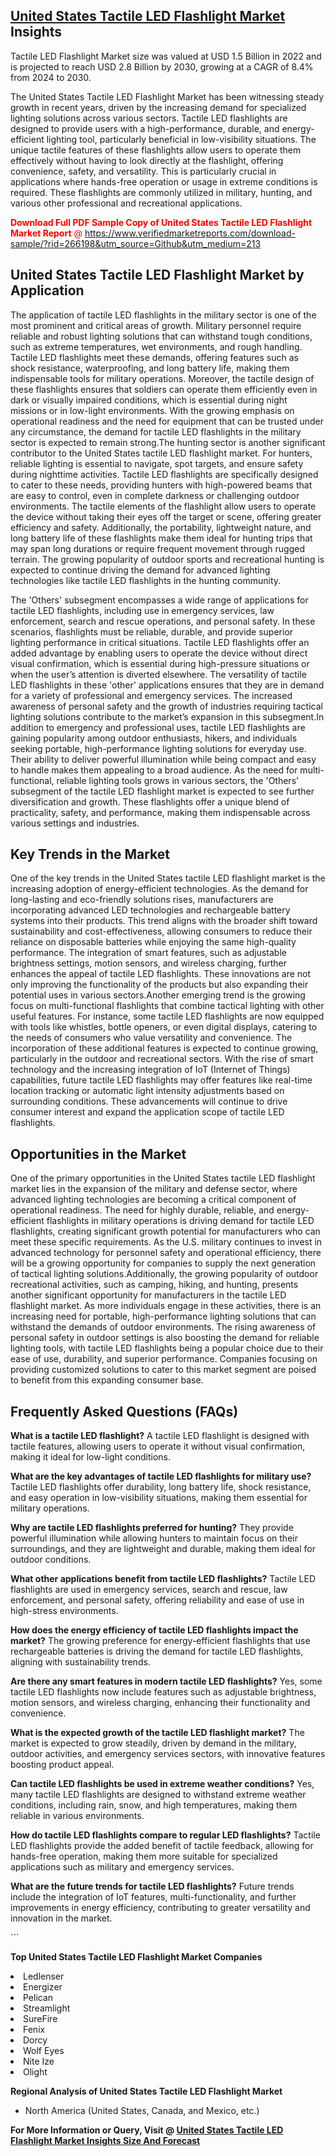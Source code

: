 <h2><a href="https://www.verifiedmarketreports.com/download-sample/?rid=266198&amp;utm_source=Github&amp;utm_medium=213" target="_blank">United States Tactile LED Flashlight Market</a> Insights</h2><p>Tactile LED Flashlight Market size was valued at USD 1.5 Billion in 2022 and is projected to reach USD 2.8 Billion by 2030, growing at a CAGR of 8.4% from 2024 to 2030.</p><p><p>The United States Tactile LED Flashlight Market has been witnessing steady growth in recent years, driven by the increasing demand for specialized lighting solutions across various sectors. Tactile LED flashlights are designed to provide users with a high-performance, durable, and energy-efficient lighting tool, particularly beneficial in low-visibility situations. The unique tactile features of these flashlights allow users to operate them effectively without having to look directly at the flashlight, offering convenience, safety, and versatility. This is particularly crucial in applications where hands-free operation or usage in extreme conditions is required. These flashlights are commonly utilized in military, hunting, and various other professional and recreational applications. <p><span class=""><span style="color: #ff0000;"><strong>Download Full PDF Sample Copy of United States Tactile LED Flashlight Market Report</strong> @ </span><a href="https://www.verifiedmarketreports.com/download-sample/?rid=266198&amp;utm_source=Github&amp;utm_medium=213" target="_blank">https://www.verifiedmarketreports.com/download-sample/?rid=266198&amp;utm_source=Github&amp;utm_medium=213</a></span></p></p><h2>United States Tactile LED Flashlight Market by Application</h2><p>The application of tactile LED flashlights in the military sector is one of the most prominent and critical areas of growth. Military personnel require reliable and robust lighting solutions that can withstand tough conditions, such as extreme temperatures, wet environments, and rough handling. Tactile LED flashlights meet these demands, offering features such as shock resistance, waterproofing, and long battery life, making them indispensable tools for military operations. Moreover, the tactile design of these flashlights ensures that soldiers can operate them efficiently even in dark or visually impaired conditions, which is essential during night missions or in low-light environments. With the growing emphasis on operational readiness and the need for equipment that can be trusted under any circumstance, the demand for tactile LED flashlights in the military sector is expected to remain strong.The hunting sector is another significant contributor to the United States tactile LED flashlight market. For hunters, reliable lighting is essential to navigate, spot targets, and ensure safety during nighttime activities. Tactile LED flashlights are specifically designed to cater to these needs, providing hunters with high-powered beams that are easy to control, even in complete darkness or challenging outdoor environments. The tactile elements of the flashlight allow users to operate the device without taking their eyes off the target or scene, offering greater efficiency and safety. Additionally, the portability, lightweight nature, and long battery life of these flashlights make them ideal for hunting trips that may span long durations or require frequent movement through rugged terrain. The growing popularity of outdoor sports and recreational hunting is expected to continue driving the demand for advanced lighting technologies like tactile LED flashlights in the hunting community.<p>The 'Others' subsegment encompasses a wide range of applications for tactile LED flashlights, including use in emergency services, law enforcement, search and rescue operations, and personal safety. In these scenarios, flashlights must be reliable, durable, and provide superior lighting performance in critical situations. Tactile LED flashlights offer an added advantage by enabling users to operate the device without direct visual confirmation, which is essential during high-pressure situations or when the user’s attention is diverted elsewhere. The versatility of tactile LED flashlights in these 'other' applications ensures that they are in demand for a variety of professional and emergency services. The increased awareness of personal safety and the growth of industries requiring tactical lighting solutions contribute to the market’s expansion in this subsegment.In addition to emergency and professional uses, tactile LED flashlights are gaining popularity among outdoor enthusiasts, hikers, and individuals seeking portable, high-performance lighting solutions for everyday use. Their ability to deliver powerful illumination while being compact and easy to handle makes them appealing to a broad audience. As the need for multi-functional, reliable lighting tools grows in various sectors, the 'Others' subsegment of the tactile LED flashlight market is expected to see further diversification and growth. These flashlights offer a unique blend of practicality, safety, and performance, making them indispensable across various settings and industries.</p><h2>Key Trends in the Market</h2><p>One of the key trends in the United States tactile LED flashlight market is the increasing adoption of energy-efficient technologies. As the demand for long-lasting and eco-friendly solutions rises, manufacturers are incorporating advanced LED technologies and rechargeable battery systems into their products. This trend aligns with the broader shift toward sustainability and cost-effectiveness, allowing consumers to reduce their reliance on disposable batteries while enjoying the same high-quality performance. The integration of smart features, such as adjustable brightness settings, motion sensors, and wireless charging, further enhances the appeal of tactile LED flashlights. These innovations are not only improving the functionality of the products but also expanding their potential uses in various sectors.Another emerging trend is the growing focus on multi-functional flashlights that combine tactical lighting with other useful features. For instance, some tactile LED flashlights are now equipped with tools like whistles, bottle openers, or even digital displays, catering to the needs of consumers who value versatility and convenience. The incorporation of these additional features is expected to continue growing, particularly in the outdoor and recreational sectors. With the rise of smart technology and the increasing integration of IoT (Internet of Things) capabilities, future tactile LED flashlights may offer features like real-time location tracking or automatic light intensity adjustments based on surrounding conditions. These advancements will continue to drive consumer interest and expand the application scope of tactile LED flashlights.<h2>Opportunities in the Market</h2><p>One of the primary opportunities in the United States tactile LED flashlight market lies in the expansion of the military and defense sector, where advanced lighting technologies are becoming a critical component of operational readiness. The need for highly durable, reliable, and energy-efficient flashlights in military operations is driving demand for tactile LED flashlights, creating significant growth potential for manufacturers who can meet these specific requirements. As the U.S. military continues to invest in advanced technology for personnel safety and operational efficiency, there will be a growing opportunity for companies to supply the next generation of tactical lighting solutions.Additionally, the growing popularity of outdoor recreational activities, such as camping, hiking, and hunting, presents another significant opportunity for manufacturers in the tactile LED flashlight market. As more individuals engage in these activities, there is an increasing need for portable, high-performance lighting solutions that can withstand the demands of outdoor environments. The rising awareness of personal safety in outdoor settings is also boosting the demand for reliable lighting tools, with tactile LED flashlights being a popular choice due to their ease of use, durability, and superior performance. Companies focusing on providing customized solutions to cater to this market segment are poised to benefit from this expanding consumer base.</p><h2>Frequently Asked Questions (FAQs)</h2><p><strong>What is a tactile LED flashlight?</strong> A tactile LED flashlight is designed with tactile features, allowing users to operate it without visual confirmation, making it ideal for low-light conditions.</p><p><strong>What are the key advantages of tactile LED flashlights for military use?</strong> Tactile LED flashlights offer durability, long battery life, shock resistance, and easy operation in low-visibility situations, making them essential for military operations.</p><p><strong>Why are tactile LED flashlights preferred for hunting?</strong> They provide powerful illumination while allowing hunters to maintain focus on their surroundings, and they are lightweight and durable, making them ideal for outdoor conditions.</p><p><strong>What other applications benefit from tactile LED flashlights?</strong> Tactile LED flashlights are used in emergency services, search and rescue, law enforcement, and personal safety, offering reliability and ease of use in high-stress environments.</p><p><strong>How does the energy efficiency of tactile LED flashlights impact the market?</strong> The growing preference for energy-efficient flashlights that use rechargeable batteries is driving the demand for tactile LED flashlights, aligning with sustainability trends.</p><p><strong>Are there any smart features in modern tactile LED flashlights?</strong> Yes, some tactile LED flashlights now include features such as adjustable brightness, motion sensors, and wireless charging, enhancing their functionality and convenience.</p><p><strong>What is the expected growth of the tactile LED flashlight market?</strong> The market is expected to grow steadily, driven by demand in the military, outdoor activities, and emergency services sectors, with innovative features boosting product appeal.</p><p><strong>Can tactile LED flashlights be used in extreme weather conditions?</strong> Yes, many tactile LED flashlights are designed to withstand extreme weather conditions, including rain, snow, and high temperatures, making them reliable in various environments.</p><p><strong>How do tactile LED flashlights compare to regular LED flashlights?</strong> Tactile LED flashlights provide the added benefit of tactile feedback, allowing for hands-free operation, making them more suitable for specialized applications such as military and emergency services.</p><p><strong>What are the future trends for tactile LED flashlights?</strong> Future trends include the integration of IoT features, multi-functionality, and further improvements in energy efficiency, contributing to greater versatility and innovation in the market.</p>```</p><p><strong>Top United States Tactile LED Flashlight Market Companies</strong></p><div data-test-id=""><p><li>Ledlenser</li><li> Energizer</li><li> Pelican</li><li> Streamlight</li><li> SureFire</li><li> Fenix</li><li> Dorcy</li><li> Wolf Eyes</li><li> Nite Ize</li><li> Olight</li></p><div><strong>Regional Analysis of&nbsp;United States Tactile LED Flashlight Market</strong></div><ul><li dir="ltr"><p dir="ltr">North America&nbsp;(United States, Canada, and Mexico, etc.)</p></li></ul><p><strong>For More Information or Query, Visit @&nbsp;</strong><strong><a href="https://www.verifiedmarketreports.com/product/tactile-led-flashlight-market/?utm_source=Github&amp;utm_medium=213" target="_blank">United States Tactile LED Flashlight Market Insights Size And Forecast</a></strong></p></div>
